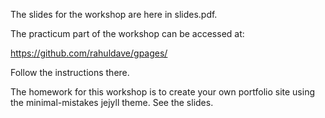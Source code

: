 The slides for the workshop are here in slides.pdf.

The practicum part of the workshop can be accessed at:

<https://github.com/rahuldave/gpages/>

Follow the instructions there.

The homework for this workshop is to create your own portfolio site using the
minimal-mistakes jejyll theme. See the slides.
